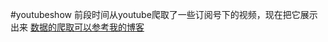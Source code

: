 #youtubeshow
前段时间从youtube爬取了一些订阅号下的视频，现在把它展示出来
[数据的爬取可以参考我的博客](http://www.cnblogs.com/xiaxuexiaoab/p/7260037.html)